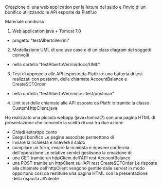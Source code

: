 Creazione di una web application per la lettura del saldo e l'invio di un bonifico utilizzando le API esposte da Platfr.io

Materiale condiviso

1. Web application java + Tomcat 7.0
  - progetto "testAlbertoVerrini"
2. Modellazione UML di uno use case e di un class diagram dei soggetti coinvolti
  - nella cartella "testAlbertoVerrini/docs/UML"
3. Test di approccio alle API esposte da Platfr.io: una batteria di test realizzati con postamn, delle chiamate AccountBalance e CreateSCTOrder
  - nella cartella "testAlbertoVerrini/src-test/postman"
4. Unit test delle chiamate alle API esposte da Platfr.io tramite la classe CustomHttpClient.java

Ho realizzato una piccola webapp (java+tomcat7) con una pagina HTML di presentazione che consente la scelta di una tra due azioni:
  - Chiedi estrattpo conto
  - Esegui bonifico
Le pagine associate permettono di 
  - inviare la richiesta e ricevere il saldo
  - compilare un form, inviare la richiesta e ricevere conferma dell'operazione
Le relative servlet gestisono la creazione di:
  - una GET tramite un httpClient dell'API rest AccountBalance
  - una POST tramite un httpClient sull'API rest CreateSCTOrder
Le risposte alla chiamate dell'httpClient vengono gentite dalle servlet in modo opportuno così da restituire 
una pagina HTML con la presentazione della risposta all'utente

